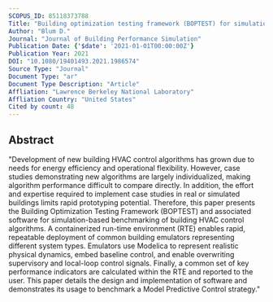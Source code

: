 ```yaml
---
SCOPUS_ID: 85118373788
Title: "Building optimization testing framework (BOPTEST) for simulation-based benchmarking of control strategies in buildings"
Author: "Blum D."
Journal: "Journal of Building Performance Simulation"
Publication Date: {'$date': '2021-01-01T00:00:00Z'}
Publication Year: 2021
DOI: "10.1080/19401493.2021.1986574"
Source Type: "Journal"
Document Type: "ar"
Document Type Description: "Article"
Affliation: "Lawrence Berkeley National Laboratory"
Affliation Country: "United States"
Cited by count: 48
---
```


## Abstract
"Development of new building HVAC control algorithms has grown due to needs for energy efficiency and operational flexibility. However, case studies demonstrating new algorithms are largely individualized, making algorithm performance difficult to compare directly. In addition, the effort and expertise required to implement case studies in real or simulated buildings limits rapid prototyping potential. Therefore, this paper presents the Building Optimization Testing Framework (BOPTEST) and associated software for simulation-based benchmarking of building HVAC control algorithms. A containerized run-time environment (RTE) enables rapid, repeatable deployment of common building emulators representing different system types. Emulators use Modelica to represent realistic physical dynamics, embed baseline control, and enable overwriting supervisory and local-loop control signals. Finally, a common set of key performance indicators are calculated within the RTE and reported to the user. This paper details the design and implementation of software and demonstrates its usage to benchmark a Model Predictive Control strategy."
